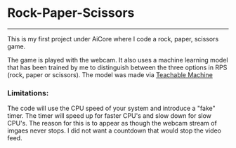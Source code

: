 # Rock-Paper-Scissors
---

This is my first project under AiCore where I code a rock, paper, scissors game.

The game is played with the webcam. It also uses a machine learning model that has been trained by me to distinguish between the three options in RPS (rock, paper or scissors). The model was made via [Teachable Machine](http://www.teachablemachine.withgoogle.com)

### **Limitations:**

The code will use the CPU speed of your system and introduce a "fake" timer. The timer will speed up for faster CPU's and slow down for slow CPU's. The reason for this is to appear as though the webcam stream of imgaes never stops. I did not want a countdown that would stop the video feed.